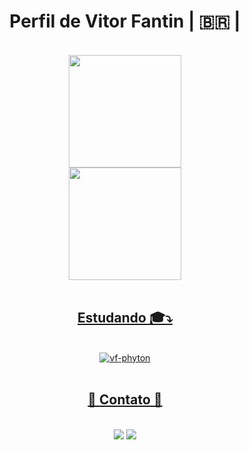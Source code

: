 <center>

 <h1>Perfil de Vitor Fantin | 🇧🇷 |</h1>

<br>

<div align="center">
  <a href="https://github.com/vitorfantin">
  <img height="180em" src="https://github-readme-stats.vercel.app/api?username=vitorfantin&show_icons=true&theme=github_dark&include_all_commits=true&count_private=true"/>

  <br>

  <img height="180em" src="https://github-readme-stats.vercel.app/api/top-langs/?username=vitorfantin&layout=compact&langs_count=7&theme=github_dark"/>
</div>

<br>

  ##
  ## Estudando 🎓⤵️
  <div style="display: inline_block"><br>
    <!-- 
      <img align="center" alt="vf-phyton" src="https://img.shields.io/badge/Python-3776AB?style=for-the-badge&logo=python&logoColor=white"/>
    <img align="center" alt="vf-phyton" src="https://img.shields.io/badge/Kotlin-0095D5?&style=for-the-badge&logo=kotlin&logoColor=white"/>
    -->
    <img align="center" alt="vf-phyton" src="https://img.shields.io/badge/Flutter-02569B?style=for-the-badge&logo=flutter&logoColor=white"/>
  
</div>
  
  <br>

  ##

  ## 🔷 Contato 🔷 
  
  <br>
  
  <div> 
  <a href = "mailto:fantinfx@gmail.com"><img src="https://img.shields.io/badge/Gmail-D14836?style=for-the-badge&logo=gmail&logoColor=white" target="_blank"></a>
  <a href="https://www.linkedin.com/in/vitorfantin/" target="_blank"><img src="https://img.shields.io/badge/LinkedIn-0077B5?style=for-the-badge&logo=linkedin&logoColor=white" target="_blank"></a>

 </center>